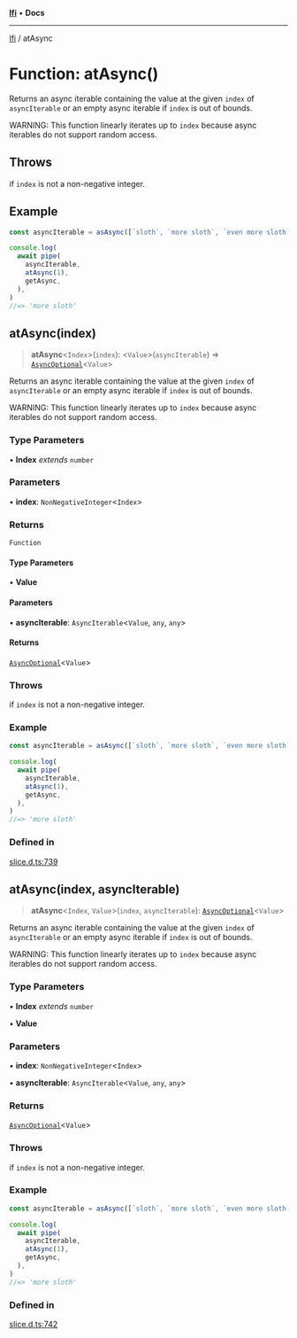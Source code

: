 [**lfi**](../readme.md) • **Docs**

***

[lfi](../globals.md) / atAsync

# Function: atAsync()

Returns an async iterable containing the value at the given `index` of
`asyncIterable` or an empty async iterable if `index` is out of bounds.

WARNING: This function linearly iterates up to `index` because async
iterables do not support random access.

## Throws

if `index` is not a non-negative integer.

## Example

```js
const asyncIterable = asAsync([`sloth`, `more sloth`, `even more sloth`])

console.log(
  await pipe(
    asyncIterable,
    atAsync(1),
    getAsync,
  ),
)
//=> 'more sloth'
```

## atAsync(index)

> **atAsync**\<`Index`\>(`index`): \<`Value`\>(`asyncIterable`) => [`AsyncOptional`](../type-aliases/AsyncOptional.md)\<`Value`\>

Returns an async iterable containing the value at the given `index` of
`asyncIterable` or an empty async iterable if `index` is out of bounds.

WARNING: This function linearly iterates up to `index` because async
iterables do not support random access.

### Type Parameters

• **Index** *extends* `number`

### Parameters

• **index**: `NonNegativeInteger`\<`Index`\>

### Returns

`Function`

#### Type Parameters

• **Value**

#### Parameters

• **asyncIterable**: `AsyncIterable`\<`Value`, `any`, `any`\>

#### Returns

[`AsyncOptional`](../type-aliases/AsyncOptional.md)\<`Value`\>

### Throws

if `index` is not a non-negative integer.

### Example

```js
const asyncIterable = asAsync([`sloth`, `more sloth`, `even more sloth`])

console.log(
  await pipe(
    asyncIterable,
    atAsync(1),
    getAsync,
  ),
)
//=> 'more sloth'
```

### Defined in

[slice.d.ts:739](https://github.com/TomerAberbach/lfi/blob/fd6e1ff9d7b7d249090f89ead6d0a30e26aba2e4/src/operations/slice.d.ts#L739)

## atAsync(index, asyncIterable)

> **atAsync**\<`Index`, `Value`\>(`index`, `asyncIterable`): [`AsyncOptional`](../type-aliases/AsyncOptional.md)\<`Value`\>

Returns an async iterable containing the value at the given `index` of
`asyncIterable` or an empty async iterable if `index` is out of bounds.

WARNING: This function linearly iterates up to `index` because async
iterables do not support random access.

### Type Parameters

• **Index** *extends* `number`

• **Value**

### Parameters

• **index**: `NonNegativeInteger`\<`Index`\>

• **asyncIterable**: `AsyncIterable`\<`Value`, `any`, `any`\>

### Returns

[`AsyncOptional`](../type-aliases/AsyncOptional.md)\<`Value`\>

### Throws

if `index` is not a non-negative integer.

### Example

```js
const asyncIterable = asAsync([`sloth`, `more sloth`, `even more sloth`])

console.log(
  await pipe(
    asyncIterable,
    atAsync(1),
    getAsync,
  ),
)
//=> 'more sloth'
```

### Defined in

[slice.d.ts:742](https://github.com/TomerAberbach/lfi/blob/fd6e1ff9d7b7d249090f89ead6d0a30e26aba2e4/src/operations/slice.d.ts#L742)
